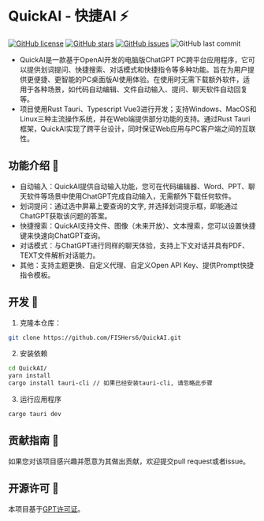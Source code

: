 
# QuickAI - 快捷AI ⚡

[![GitHub license](https://img.shields.io/github/license/FISHers6/QuickAI?color=%238888FF)](https://github.com/FISHers6/QuickAI/blob/master/LICENSE) [![GitHub stars](https://img.shields.io/github/stars/FISHers6/QuickAI?color=yellow&style=social)](https://github.com/FISHers6/QuickAI/stargazers) [![GitHub issues](https://img.shields.io/github/issues/FISHers6/QuickAI?color=red)](https://github.com/FISHers6/QuickAI/issues) ![GitHub last commit](https://img.shields.io/github/last-commit/FISHers6/QuickAI?color=brightgreen)

- QuickAI是一款基于OpenAI开发的电脑版ChatGPT PC跨平台应用程序，它可以提供划词提问、快捷搜索、对话模式和快捷指令等多种功能。旨在为用户提供更便捷、更智能的PC桌面版AI使用体验。在使用时无需下载额外软件，适用于各种场景，如代码自动编辑、文件自动输入、提问、聊天软件自动回复等。
- 项目使用Rust Tauri、Typescript Vue3进行开发；支持Windows、MacOS和Linux三种主流操作系统，并在Web端提供部分功能的支持。通过Rust Tauri框架，QuickAI实现了跨平台设计，同时保证Web应用与PC客户端之间的互联性。

## 功能介绍 📝

- 自动输入：QuickAI提供自动输入功能，您可在代码编辑器、Word、PPT、聊天软件等场景中使用ChatGPT完成自动输入，无需额外下载任何软件。
- 划词提问：通过选中屏幕上要查询的文字, 并选择划词提示框，即能通过ChatGPT获取该问题的答案。
- 快捷搜索：QuickAI支持文件、图像（未来开放）、文本搜索，您可以设置快捷键来快速向ChatGPT查询。
- 对话模式：与ChatGPT进行同样的聊天体验，支持上下文对话并具有PDF、TEXT文件解析对话能力。
- 其他：支持主题更换、自定义代理、自定义Open API Key、提供Prompt快捷指令模板。

## 开发 🚀

1. 克隆本仓库：

```sh
git clone https://github.com/FISHers6/QuickAI.git
```

2. 安装依赖

```sh
cd QuickAI/
yarn install
cargo install tauri-cli // 如果已经安装tauri-cli, 请忽略此步骤
```

3. 运行应用程序

```sh
cargo tauri dev
```

## 贡献指南 🤝

如果您对该项目感兴趣并愿意为其做出贡献，欢迎提交pull request或者issue。

## 开源许可 📜

本项目基于[GPT许可证](https://github.com/FISHers6/QuickAI/blob/master/LICENSE)。
